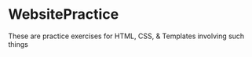 # WebsitePractice
These are practice exercises for HTML, CSS, &amp; Templates involving such things
